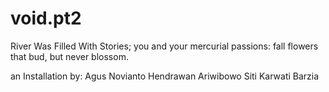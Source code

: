 void.pt2
========

River Was Filled With Stories; you and your mercurial passions: fall flowers that bud, but never blossom.


an Installation by:
Agus Novianto
Hendrawan Ariwibowo
Siti Karwati Barzia

